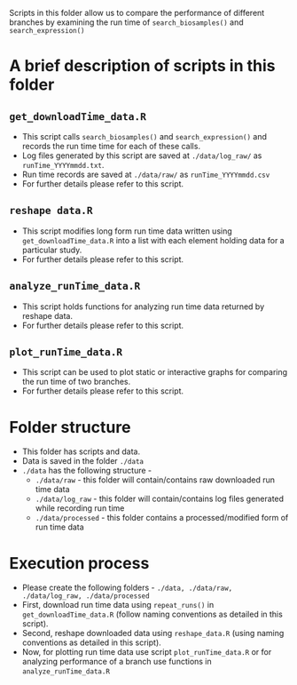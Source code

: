 Scripts in this folder allow us to compare the performance of different branches by examining the
run time of `search_biosamples()` and `search_expression()`

# A brief description of scripts in this folder

## `get_downloadTime_data.R`
- This script calls `search_biosamples()` and `search_expression()` and records the run time time for 
each of these calls.
- Log files generated by this script are saved at `./data/log_raw/` as `runTime_YYYYmmdd.txt`.
- Run time records are saved at `./data/raw/` as `runTime_YYYYmmdd.csv`
- For further details please refer to this script.

## `reshape data.R`
- This script modifies long form run time data written using `get_downloadTime_data.R` into a list 
with each element holding data for a particular study.
- For further details please refer to this script.

## `analyze_runTime_data.R`
- This script holds functions for analyzing run time data returned by reshape data.
- For further details please refer to this script.

## `plot_runTime_data.R`
- This script can be used to plot static or interactive graphs for comparing the run time of two branches.
- For further details please refer to this script.

# Folder structure

- This folder has scripts and data.
- Data is saved in the folder `./data`
- `./data` has the following structure -
  * `./data/raw` - this folder will contain/contains raw downloaded run time data
  * `./data/log_raw` - this folder will contain/contains log files generated while recording run time
  * `./data/processed` - this folder contains a processed/modified form of run time data

# Execution process

- Please create the following folders - `./data, ./data/raw, ./data/log_raw, ./data/processed`
- First, download run time data using `repeat_runs()` in `get_downloadTime_data.R` (follow naming 
conventions as detailed in this script).
- Second, reshape downloaded data using `reshape_data.R` (using naming conventions as detailed in 
this script).
- Now, for plotting run time data use script `plot_runTime_data.R` or for analyzing performance of 
a branch use functions in `analyze_runTime_data.R`